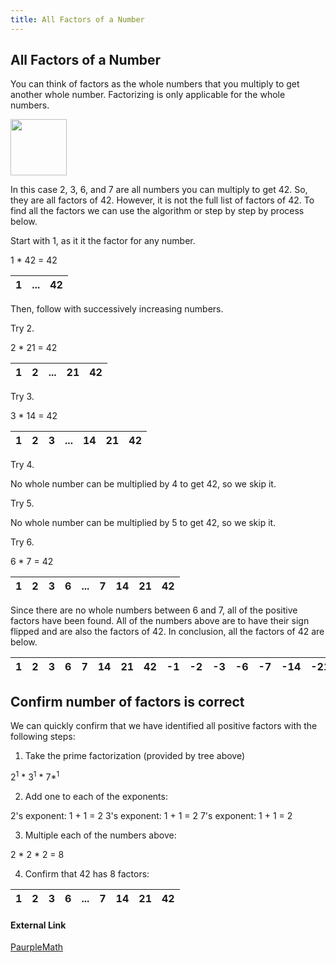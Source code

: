 ```yaml
---
title: All Factors of a Number
---
```

## All Factors of a Number

You can think of factors as the whole numbers that you multiply to get another whole number. Factorizing is only applicable for the whole numbers.

<img src="https://upload.wikimedia.org/wikipedia/commons/e/e8/Factor_Tree_of_42.png" width="90">

In this case 2, 3, 6, and 7 are all numbers you can multiply to get 42. So, they are all factors of 42. However, it is not the full list of factors of 42. To find all the factors we can use the algorithm or step by step by process below.

Start with 1, as it it the factor for any number. 

1 * 42 = 42

1 | ... | 42
--- | --- | ---

Then, follow with successively increasing numbers.

Try 2. 

2 * 21 = 42

1 | 2 | ... | 21 | 42
--- | --- | --- | --- | ---

Try 3. 

3 * 14 = 42

1 | 2 | 3 | ... | 14 | 21 | 42
--- | --- | --- | --- | --- | --- | ---

Try 4.

No whole number can be multiplied by 4 to get 42, so we skip it.

Try 5.

No whole number can be multiplied by 5 to get 42, so we skip it.

Try 6.

6 * 7 = 42


1 | 2 | 3 | 6 | ... | 7 | 14 | 21 | 42
 --- | --- | --- | --- | --- | --- | --- | --- | ---

Since there are no whole numbers between 6 and 7, all of the positive factors have been found. All of the numbers above are to have their sign flipped and are also the factors of 42. In conclusion, all the factors of 42 are below.

1 | 2 | 3 | 6 | 7 | 14 | 21 | 42 | -1 | -2 | -3 | -6 | -7 | -14 | -21 | -42
 --- | --- | --- | --- | --- | --- | --- | --- | --- | --- | --- | --- | --- | --- | --- | ---

## Confirm number of factors is correct
We can quickly confirm that we have identified all positive factors with the following steps:

1. Take the prime factorization (provided by tree above)

2<sup>1</sup> * 3<sup>1</sup> * 7*<sup>1</sup>


2. Add one to each of the exponents:

2's exponent: 1 + 1 = 2
3's exponent: 1 + 1 = 2
7's exponent: 1 + 1 = 2


3. Multiple each of the numbers above:

2 * 2 * 2 = 8


4. Confirm that 42 has 8 factors: 

1 | 2 | 3 | 6 | ... | 7 | 14 | 21 | 42
 --- | --- | --- | --- | --- | --- | --- | --- | ---
 
#### External Link
[PaurpleMath](https://www.purplemath.com/modules/factnumb.htm)



